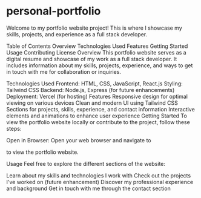 # personal-portfolio

Welcome to my portfolio website project! This is where I showcase my skills, projects, and experience as a full stack developer.

Table of Contents
Overview
Technologies Used
Features
Getting Started
Usage
Contributing
License
Overview
This portfolio website serves as a digital resume and showcase of my work as a full stack developer. It includes information about my skills, projects, experience, and ways to get in touch with me for collaboration or inquiries.

Technologies Used
Frontend: HTML, CSS, JavaScript, React.js
Styling: Tailwind CSS
Backend: Node.js, Express (for future enhancements)
Deployment: Vercel (for hosting)
Features
Responsive design for optimal viewing on various devices
Clean and modern UI using Tailwind CSS
Sections for projects, skills, experience, and contact information
Interactive elements and animations to enhance user experience
Getting Started
To view the portfolio website locally or contribute to the project, follow these steps:


Open in Browser:
Open your web browser and navigate to 

to view the portfolio website.

Usage
Feel free to explore the different sections of the website:

Learn about my skills and technologies I work with
Check out the projects I've worked on (future enhancement)
Discover my professional experience and background
Get in touch with me through the contact section
